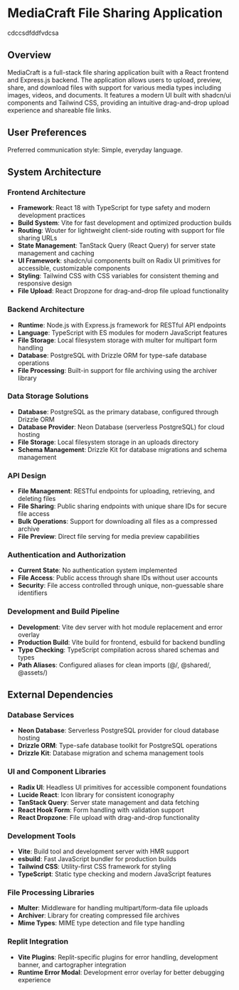 # MediaCraft File Sharing Application
cdccsdfddfvdcsa
## Overview

MediaCraft is a full-stack file sharing application built with a React frontend and Express.js backend. The application allows users to upload, preview, share, and download files with support for various media types including images, videos, and documents. It features a modern UI built with shadcn/ui components and Tailwind CSS, providing an intuitive drag-and-drop upload experience and shareable file links.

## User Preferences

Preferred communication style: Simple, everyday language.

## System Architecture

### Frontend Architecture
- **Framework**: React 18 with TypeScript for type safety and modern development practices
- **Build System**: Vite for fast development and optimized production builds
- **Routing**: Wouter for lightweight client-side routing with support for file sharing URLs
- **State Management**: TanStack Query (React Query) for server state management and caching
- **UI Framework**: shadcn/ui components built on Radix UI primitives for accessible, customizable components
- **Styling**: Tailwind CSS with CSS variables for consistent theming and responsive design
- **File Upload**: React Dropzone for drag-and-drop file upload functionality

### Backend Architecture
- **Runtime**: Node.js with Express.js framework for RESTful API endpoints
- **Language**: TypeScript with ES modules for modern JavaScript features
- **File Storage**: Local filesystem storage with multer for multipart form handling
- **Database**: PostgreSQL with Drizzle ORM for type-safe database operations
- **File Processing**: Built-in support for file archiving using the archiver library

### Data Storage Solutions
- **Database**: PostgreSQL as the primary database, configured through Drizzle ORM
- **Database Provider**: Neon Database (serverless PostgreSQL) for cloud hosting
- **File Storage**: Local filesystem storage in an uploads directory
- **Schema Management**: Drizzle Kit for database migrations and schema management

### API Design
- **File Management**: RESTful endpoints for uploading, retrieving, and deleting files
- **File Sharing**: Public sharing endpoints with unique share IDs for secure file access
- **Bulk Operations**: Support for downloading all files as a compressed archive
- **File Preview**: Direct file serving for media preview capabilities

### Authentication and Authorization
- **Current State**: No authentication system implemented
- **File Access**: Public access through share IDs without user accounts
- **Security**: File access controlled through unique, non-guessable share identifiers

### Development and Build Pipeline
- **Development**: Vite dev server with hot module replacement and error overlay
- **Production Build**: Vite build for frontend, esbuild for backend bundling
- **Type Checking**: TypeScript compilation across shared schemas and types
- **Path Aliases**: Configured aliases for clean imports (@/, @shared/, @assets/)

## External Dependencies

### Database Services
- **Neon Database**: Serverless PostgreSQL provider for cloud database hosting
- **Drizzle ORM**: Type-safe database toolkit for PostgreSQL operations
- **Drizzle Kit**: Database migration and schema management tools

### UI and Component Libraries
- **Radix UI**: Headless UI primitives for accessible component foundations
- **Lucide React**: Icon library for consistent iconography
- **TanStack Query**: Server state management and data fetching
- **React Hook Form**: Form handling with validation support
- **React Dropzone**: File upload with drag-and-drop functionality

### Development Tools
- **Vite**: Build tool and development server with HMR support
- **esbuild**: Fast JavaScript bundler for production builds
- **Tailwind CSS**: Utility-first CSS framework for styling
- **TypeScript**: Static type checking and modern JavaScript features

### File Processing Libraries
- **Multer**: Middleware for handling multipart/form-data file uploads
- **Archiver**: Library for creating compressed file archives
- **Mime Types**: MIME type detection and file type handling

### Replit Integration
- **Vite Plugins**: Replit-specific plugins for error handling, development banner, and cartographer integration
- **Runtime Error Modal**: Development error overlay for better debugging experience
